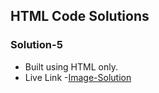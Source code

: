 ## HTML Code Solutions

### Solution-5

- Built using HTML only.
- Live Link -[Image-Solution](https://image-solution-5-html-madhavsahi.netlify.app/ "Live Link")